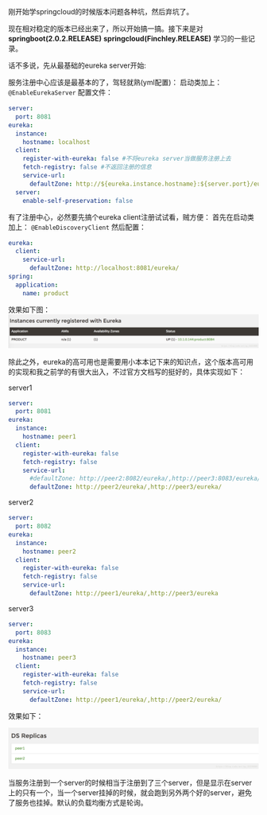 刚开始学springcloud的时候版本问题各种坑，然后弃坑了。

现在相对稳定的版本已经出来了，所以开始搞一搞。接下来是对
**springboot(2.0.2.RELEASE)**
**springcloud(Finchley.RELEASE)**
学习的一些记录。

话不多说，先从最基础的eureka server开始:

服务注册中心应该是最基本的了，驾轻就熟(yml配置)：
启动类加上：
```@EnableEurekaServer```
配置文件：
```yaml
server:
  port: 8081
eureka:
  instance:
    hostname: localhost
  client:
    register-with-eureka: false #不将eureka server当做服务注册上去
    fetch-registry: false #不返回注册的信息
    service-url:
      defaultZone: http://${eureka.instance.hostname}:${server.port}/eureka/
  server:
    enable-self-preservation: false
```

有了注册中心，必然要先搞个eureka client注册试试看，贼方便：
首先在启动类加上：
```@EnableDiscoveryClient```
然后配置：
```yaml
eureka:
  client:
    service-url:
      defaultZone: http://localhost:8081/eureka/
spring:
  application:
    name: product
```

效果如下图：
![eureka client](https://github.com/ZhangLujie4/work-diary/blob/master/img/cloud_1_1.png)

除此之外，eureka的高可用也是需要用小本本记下来的知识点，这个版本高可用的实现和我之前学的有很大出入，不过官方文档写的挺好的，具体实现如下：

server1

```yaml
server:
  port: 8081
eureka:
  instance:
    hostname: peer1
  client:
    register-with-eureka: false
    fetch-registry: false
    service-url:
      #defaultZone: http://peer2:8082/eureka/,http://peer3:8083/eureka/
      defaultZone: http://peer2/eureka/,http://peer3/eureka/
```

server2

```yaml
server:
  port: 8082
eureka:
  instance:
    hostname: peer2
  client:
    register-with-eureka: false
    fetch-registry: false
    service-url:
      defaultZone: http://peer1/eureka/,http://peer3/eureka
```

server3

```yaml
server:
  port: 8083
eureka:
  instance:
    hostname: peer3
  client:
    register-with-eureka: false
    fetch-registry: false
    service-url:
      defaultZone: http://peer1/eureka/,http://peer2/eureka/
```

效果如下：

![高可用](https://github.com/ZhangLujie4/work-diary/blob/master/img/cloud_1_2.png)

当服务注册到一个server的时候相当于注册到了三个server，但是显示在server上的只有一个，当一个server挂掉的时候，就会跑到另外两个好的server，避免了服务也挂掉。默认的负载均衡方式是轮询。

